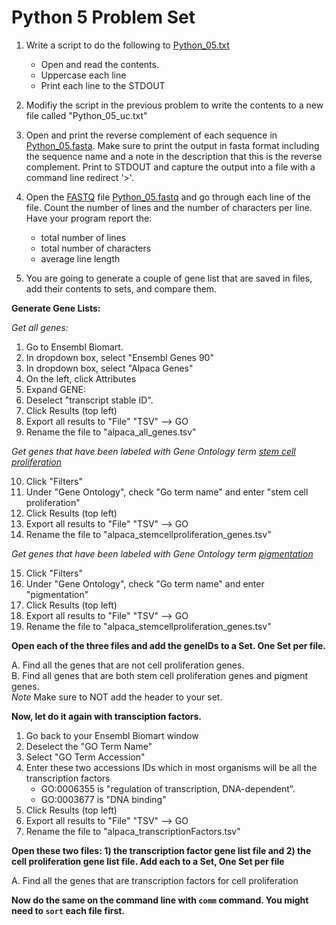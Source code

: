 Python 5 Problem Set
===================

1. Write a script to do the following to [Python_05.txt](https://raw.githubusercontent.com/srobb1/pfb2017/master/files/Python_05.txt)
   - Open and read the contents.  
   - Uppercase each line
   - Print each line to the STDOUT


2. Modifiy the script in the previous problem to write the contents to a new file called "Python_05_uc.txt"


3. Open and print the reverse complement of each sequence in [Python_05.fasta](https://raw.githubusercontent.com/srobb1/pfb2017/master/files/Python_05.fasta). Make sure to print the output in fasta format including the sequence name and a note in the description that this is the reverse complement. Print to STDOUT and capture the output into a file with a command line redirect '>'.

4. Open the [FASTQ](https://en.wikipedia.org/wiki/FASTQ_format) file [Python_05.fastq](https://raw.githubusercontent.com/srobb1/pfb2017/master/files/Python_05.fastq) and go through each line of the file. Count the number of lines and the number of characters per line. Have your program report the:  
    - total number of lines  
    - total number of characters  
    - average line length   


5. You are going to generate a couple of gene list that are saved in files, add their contents to sets, and compare them. 

__Generate Gene Lists:__


_Get all genes:_

1. Go to Ensembl Biomart.
2. In dropdown box, select "Ensembl Genes 90"
3. In dropdown box, select "Alpaca Genes" 
4. On the left, click Attributes
5. Expand GENE:
6. Deselect "transcript stable ID".
7. Click Results (top left)
8. Export all results to "File" "TSV" --> GO
9. Rename the file to "alpaca_all_genes.tsv"

_Get genes that have been labeled with Gene Ontology term [stem cell proliferation](http://purl.obolibrary.org/obo/GO_0072089)_

10. Click "Filters"
11. Under "Gene Ontology", check "Go term name" and enter "stem cell proliferation"
12. Click Results (top left)
13. Export all results to "File" "TSV" --> GO
14. Rename the file to "alpaca_stemcellproliferation_genes.tsv"

_Get genes that have been labeled with Gene Ontology term [pigmentation](http://purl.obolibrary.org/obo/GO_0043473)_


15. Click "Filters"
16. Under "Gene Ontology", check "Go term name" and enter "pigmentation"
17. Click Results (top left)
18. Export all results to "File" "TSV" --> GO
19. Rename the file to "alpaca_stemcellproliferation_genes.tsv"


__Open each of the three files and add the geneIDs to a Set. One Set per file.__

A. Find all the genes that are not cell proliferation genes.  
B. Find all genes that are both stem cell proliferation genes and pigment genes.  
*Note* Make sure to NOT add the header to your set.  

__Now, let do it again with transciption factors.__
 
1. Go back to your Ensembl Biomart window
2. Deselect the "GO Term Name"
3. Select "GO Term Accession"
4. Enter these two accessions IDs which in most organisms will be all the transcription factors
   - GO:0006355 is "regulation of transcription, DNA-dependent”. 
   - GO:0003677 is "DNA binding"
5.  Click Results (top left)
6. Export all results to "File" "TSV" --> GO
7. Rename the file to "alpaca_transcriptionFactors.tsv"

__Open these two files: 1) the transcription factor gene list file and 2) the cell proliferation gene list file. Add each to a Set, One Set per file__

A. Find all the genes that are transcription factors for cell proliferation


__Now do the same on the command line with `comm` command. You might need to `sort` each file first.__
